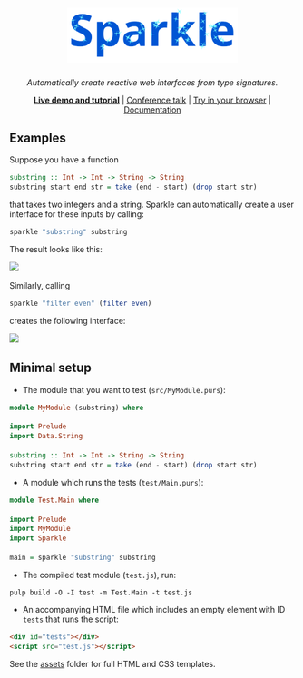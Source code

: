 <div align="center">
<h1>
<img src="html/sparkle.svg"
      alt="Sparkle"
      width="300">
</h1>
</div>

<p align="center">
<em>Automatically create reactive web interfaces from type signatures.</em>
</p>

<p align="center">
<b><a href="http://sharkdp.github.io/purescript-sparkle/">Live demo and tutorial</a></b>
| <a href="https://www.youtube.com/watch?v=iTSosG7vUyI">Conference talk</a>
| <a href="http://try.purescript.org/?backend=flare">Try in your browser</a>
| <a href="http://pursuit.purescript.org/packages/purescript-sparkle/">Documentation</a>
</p>

## Examples

Suppose you have a function
``` purs
substring :: Int -> Int -> String -> String
substring start end str = take (end - start) (drop start str)
```
that takes two integers and a string. Sparkle can automatically create a user interface for these inputs by calling:
``` purs
sparkle "substring" substring
```
The result looks like this:

[![](http://i.imgur.com/AxnoA5j.png)](http://sharkdp.github.io/purescript-sparkle/)

Similarly, calling
```purs
sparkle "filter even" (filter even)
```
creates the following interface:

[![](http://i.imgur.com/KDg8KfD.png)](http://sharkdp.github.io/purescript-sparkle/)

## Minimal setup

- The module that you want to test (`src/MyModule.purs`):
``` purs
module MyModule (substring) where

import Prelude
import Data.String

substring :: Int -> Int -> String -> String
substring start end str = take (end - start) (drop start str)
```
- A module which runs the tests (`test/Main.purs`):
``` purs
module Test.Main where

import Prelude
import MyModule
import Sparkle

main = sparkle "substring" substring
```
- The compiled test module (`test.js`), run:
```
pulp build -O -I test -m Test.Main -t test.js
```
- An accompanying HTML file which includes an empty element with ID `tests` that runs the script:
``` HTML
<div id="tests"></div>
<script src="test.js"></script>
```
See the [assets](assets) folder for full HTML and CSS templates.
